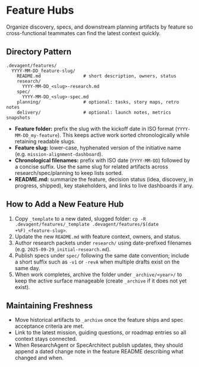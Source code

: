 # Feature Hubs

Organize discovery, specs, and downstream planning artifacts by feature so cross-functional teammates can find the latest context quickly.

## Directory Pattern

```
.devagent/features/
  YYYY-MM-DD_feature-slug/
    README.md                # short description, owners, status
    research/
      YYYY-MM-DD_<slug>-research.md
    spec/
      YYYY-MM-DD_<slug>-spec.md
    planning/                # optional: tasks, story maps, retro notes
    delivery/                # optional: launch notes, metrics snapshots
```

- **Feature folder:** prefix the slug with the kickoff date in ISO format (`YYYY-MM-DD_my-feature`). This keeps active work sorted chronologically while retaining readable slugs.
- **Feature slug:** lower-case, hyphenated version of the initiative name (e.g. `mission-alignment-dashboard`).
- **Chronological filenames:** prefix with ISO date (`YYYY-MM-DD`) followed by a concise suffix. Use the same slug for related artifacts across research/spec/planning to keep lists sorted.
- **README.md:** summarize the feature, decision status (idea, discovery, in progress, shipped), key stakeholders, and links to live dashboards if any.

## How to Add a New Feature Hub

1. Copy `_template` to a new dated, slugged folder: `cp -R .devagent/features/_template .devagent/features/$(date +%F)_<feature-slug>`.
2. Update the new `README.md` with feature context, owners, and status.
3. Author research packets under `research/` using date-prefixed filenames (e.g. `2025-09-29_initial-research.md`).
4. Publish specs under `spec/` following the same date convention; include a short suffix such as `-v1` or `-revA` when multiple drafts exist on the same day.
5. When work completes, archive the folder under `_archive/<year>/` to keep the active surface manageable (create `_archive` if it does not yet exist).

## Maintaining Freshness

- Move historical artifacts to `_archive` once the feature ships and spec acceptance criteria are met.
- Link to the latest mission, guiding questions, or roadmap entries so all context stays connected.
- When ResearchAgent or SpecArchitect publish updates, they should append a dated change note in the feature README describing what changed and when.
